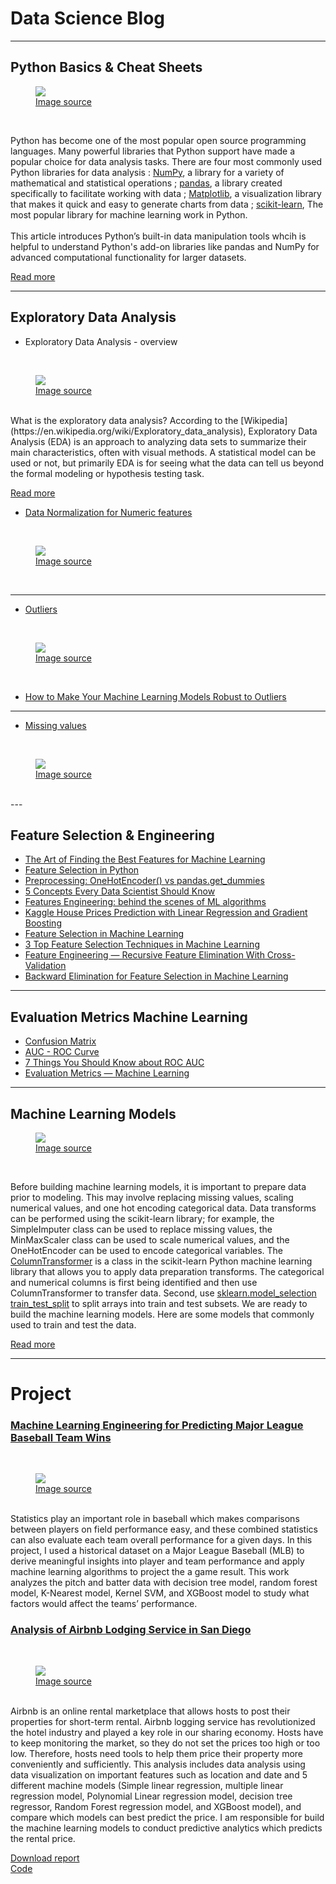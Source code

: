 # Data Science Blog
---
## Python Basics & Cheat Sheets

<figure>
    <img src="images/Python basic.png?raw=true"/>
    <figcaption><a href="https://content.techgig.com/how-to-learn-python-programming-effectively/articleshow/76188658.cms">Image source</a></figcaption>
</figure>
<br>

Python has become one of the most popular open source programming languages. Many powerful libraries that Python support have made a popular choice for data analysis tasks.
There are four most commonly used Python libraries for data analysis : [NumPy](https://numpy.org/), a library for a variety of mathematical and statistical operations ; [pandas](https://pandas.pydata.org/), a library created specifically to facilitate working with data ; [Matplotlib](https://matplotlib.org/), a visualization library that makes it quick and easy to generate charts from data ; [scikit-learn](https://scikit-learn.org/stable/), The most popular library for machine learning work in Python.<br />
<br>
This article introduces Python’s built-in data manipulation tools whcih is helpful to understand Python's add-on libraries like pandas and NumPy for advanced computational functionality for larger datasets.

[Read more](https://alex31425.github.io/MTHuang/Python_Basics_Cheat_Sheets)



---

## Exploratory Data Analysis

- Exploratory Data Analysis - overview
<br>
<figure>
    <img src="images/EDAoverview.png?raw=true"/>
    <figcaption><a href="http://dsguide.biz/reader/tag/exploratory-data-analysis">Image source</a></figcaption>
</figure>
<br>
What is the exploratory data analysis? According to the [Wikipedia](https://en.wikipedia.org/wiki/Exploratory_data_analysis), Exploratory Data Analysis (EDA) is an approach to analyzing data sets to summarize their main characteristics, often with visual methods. A statistical model can be used or not, but primarily EDA is for seeing what the data can tell us beyond the formal modeling or hypothesis testing task. 

[Read more](https://alex31425.github.io/MTHuang/Exploratory_Data_Analysis)


- [Data Normalization for Numeric features](https://alex31425.github.io/MTHuang/sample_page)
<br>
<figure>
    <img src="images/data_normalization.jpg?raw=true"/>
    <figcaption><a href="https://www.import.io/post/what-is-data-normalization-and-why-is-it-important/">Image source</a></figcaption>
</figure>
<br>


---
- [Outliers](https://medium.com/analytics-vidhya/detecting-outliers-using-box-and-whisker-diagrams-and-iqr-346a1b9c0dbe)
<br>
<figure>
    <img src="images/outliers.jpg?raw=true"/>
    <figcaption><a href="https://www.rapidinsight.com/blog/handle-outliers/">Image source</a></figcaption>
</figure>
<br>

- [How to Make Your Machine Learning Models Robust to Outliers](https://heartbeat.fritz.ai/how-to-make-your-machine-learning-models-robust-to-outliers-44d404067d07)

---
- [Missing values](https://alex31425.github.io/MTHuang/mising_values)
<br>
<figure>
    <img src="images/missing_value.jepg?raw=true"/>
    <figcaption><a href="https://medium.com/swlh/handling-missing-values-in-spreadsheets-using-python-38eef852cd58">Image source</a></figcaption>
</figure>
<br>
---

## Feature Selection & Engineering 
- [The Art of Finding the Best Features for Machine Learning](https://towardsdatascience.com/the-art-of-finding-the-best-features-for-machine-learning-a9074e2ca60d)
- [Feature Selection in Python](https://medium.com/towards-artificial-intelligence/feature-selection-in-python-predictive-hacks-8805b136955e)
- [Preprocessing: OneHotEncoder() vs pandas.get_dummies](https://albertum.medium.com/preprocessing-onehotencoder-vs-pandas-get-dummies-3de1f3d77dcc)
- [5 Concepts Every Data Scientist Should Know](https://towardsdatascience.com/5-concepts-every-data-scientist-should-know-16c74d080a83)
- [Features Engineering: behind the scenes of ML algorithms](https://medium.com/datadriveninvestor/features-engineering-behind-the-scenes-of-ml-algorithms-e356e38073d)
- [Kaggle House Prices Prediction with Linear Regression and Gradient Boosting](https://medium.com/analytics-vidhya/kaggle-house-prices-prediction-with-linear-regression-and-gradient-boosting-c5694d9c6df4)
- [Feature Selection in Machine Learning](https://medium.com/towards-artificial-intelligence/feature-selection-in-machine-learning-3b2902852933)
- [3 Top Feature Selection Techniques in Machine Learning](https://medium.com/swlh/feature-selection-methods-in-machine-learning-67d71a6bce21)
- [Feature Engineering — Recursive Feature Elimination With Cross-Validation](https://towardsdatascience.com/feature-engineering-recursive-feature-elimination-with-cross-validation-745d594df730)
- [Backward Elimination for Feature Selection in Machine Learning](https://towardsdatascience.com/backward-elimination-for-feature-selection-in-machine-learning-c6a3a8f8cef4)
---
## Evaluation Metrics Machine Learning
- [Confusion Matrix](https://towardsdatascience.com/understanding-the-confusion-matrix-and-its-business-applications-c4e8aaf37f42)
- [AUC - ROC Curve](https://towardsdatascience.com/understanding-auc-roc-curve-68b2303cc9c5)
- [7 Things You Should Know about ROC AUC](https://medium.com/hiredscore-engineering/7-things-you-should-know-about-roc-auc-b4389ea2b2e3)
- [Evaluation Metrics — Machine Learning](https://medium.com/data-stash/evaluation-metrics-machine-learning-b4de1ff1c0f9)

---
## Machine Learning Models

<figure>
    <img src="images/ML.jpeg?raw=true"/>
    <figcaption><a href="https://towardsdatascience.com/machine-learning-for-beginners-d247a9420dab">Image source</a></figcaption>
</figure>
<br>

Before building machine learning models, it is important to prepare data prior to modeling. This may involve replacing missing values, scaling numerical values, and one hot encoding categorical data. Data transforms can be performed using the scikit-learn library; for example, the SimpleImputer class can be used to replace missing values, the MinMaxScaler class can be used to scale numerical values, and the OneHotEncoder can be used to encode categorical variables. The [ColumnTransformer](https://scikit-learn.org/stable/modules/generated/sklearn.compose.ColumnTransformer.html) is a class in the scikit-learn Python machine learning library that allows you to apply data preparation transforms. The categorical and numerical columns is first being identified and then use ColumnTransformer to transfer data. Second, use [sklearn.model_selection train_test_split](https://scikit-learn.org/stable/modules/generated/sklearn.model_selection.train_test_split.html) to split arrays into train and test subsets. We are ready to build the machine learning models. Here are some models that commonly used to train and test the data.
 
[Read more](https://alex31425.github.io/MTHuang/Machine_Learning_models)


---
# Project
### [Machine Learning Engineering for Predicting Major League Baseball Team Wins](https://github.com/alex31425/BDA696-MuTing/wiki)
<br>
<figure>
    <img src="images/project baseball.jpg?raw=true"/>
    <figcaption><a href="https://www.techrepublic.com/article/throwing-a-fastball-how-the-minnesota-twins-are-using-machine-learning-to-analyze-mounds-of-data/">Image source</a></figcaption>
</figure>
<br>
Statistics play an important role in baseball which makes comparisons between players on field performance easy, and these combined statistics can also evaluate each team overall performance for a given days. In this project, I used a historical dataset on a Major League Baseball (MLB) to derive meaningful insights into player and team performance and apply machine learning algorithms to project the a game result. This work analyzes the pitch and batter data with decision tree model, random forest model, K-Nearest model, Kernel SVM, and XGBoost model to study what factors would affect the teams’ performance.
<br>

### [Analysis of Airbnb Lodging Service in San Diego](https://sites.google.com/sdsu.edu/bda594bairbnbanalysis/home)
<br>
<figure>
    <img src="images/airbnb.jpg?raw=true"/>
    <figcaption><a href="https://www.irishtimes.com/life-and-style/travel/airbnb-s-future-depends-on-a-post-pandemic-travel-boom-1.4238881">Image source</a></figcaption>
</figure>
<br>
Airbnb is an online rental marketplace that allows hosts to post their properties for short-term rental. Airbnb logging service has revolutionized the hotel industry and played a key role in our sharing economy. Hosts have to keep monitoring the market, so they do not set the prices too high or too low.  Therefore, hosts need tools to help them price their property more conveniently and sufficiently. This analysis includes data analysis using data visualization on important features such as location and date and 5 different machine models (Simple linear regression, multiple linear regression model, Polynomial Linear regression model, decision tree regressor, Random Forest regression model, and XGBoost model), and compare which models can best predict the price. 
I am responsible for build the machine learning models to conduct predictive analytics which predicts the rental price.

[Download report](/pdf/project_report_1.pdf)
<br>
[Code](https://nbviewer.jupyter.org/github/alex31425/GEOG594-MTHuang/blob/2bf57d19de627d5526f712c3198273376a726b2e/BDA594-combined.ipynb)

<!-- Remove above link if you don't want to attibute -->
